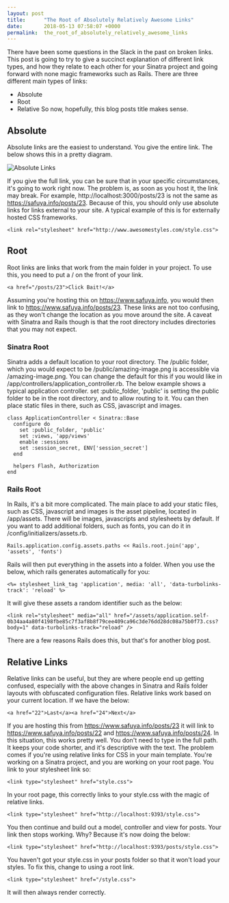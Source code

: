 ```yaml
---
layout: post
title:      "The Root of Absolutely Relatively Awesome Links"
date:       2018-05-13 07:58:07 +0000
permalink:  the_root_of_absolutely_relatively_awesome_links
---
```



There have been some questions in the Slack in the past on broken links. This post is going to try to give a succinct explanation of different link types, and how they relate to each other for your Sinatra project and going forward with none magic frameworks such as Rails. There are three different main types of links:
* Absolute
* Root
* Relative
So now, hopefully, this blog posts title makes sense.
## Absolute
Absolute links are the easiest to understand. You give the entire link. The below shows this in a pretty diagram.

![Absolute Links](https://s3-eu-west-1.amazonaws.com/nemene-share/absolute-path.png)

If you give the full link, you can be sure that in your specific circumstances, it's going to work right now. The problem is, as soon as you host it, the link may break. For example, http://localhost:3000/posts/23 is not the same as https://safuya.info/posts/23. Because of this, you should only use absolute links for links external to your site. A typical example of this is for externally hosted CSS frameworks.

```
<link rel="stylesheet" href="http://www.awesomestyles.com/style.css">
```
## Root
Root links are links that work from the main folder in your project. To use this, you need to put a / on the front of your link.
```
<a href="/posts/23">Click Bait!</a>
```
Assuming you're hosting this on https://www.safuya.info, you would then link to https://www.safuya.info/posts/23. These links are not too confusing, as they won't change the location as you move around the site.
A caveat with Sinatra and Rails though is that the root directory includes directories that you may not expect.
### Sinatra Root
Sinatra adds a default location to your root directory. The /public folder, which you would expect to be /public/amazing-image.png is accessible via /amazing-image.png. You can change the default for this if you would like in /app/controllers/application_controller.rb. The below example shows a typical application controller. set :public_folder, 'public' is setting the public folder to be in the root directory, and to allow routing to it. You can then place static files in there, such as CSS, javascript and images.
```
class ApplicationController < Sinatra::Base
  configure do
    set :public_folder, 'public'
    set :views, 'app/views'
    enable :sessions
    set :session_secret, ENV['session_secret']
  end

  helpers Flash, Authorization
end
```
### Rails Root
In Rails, it's a bit more complicated. The main place to add your static files, such as CSS, javascript and images is the asset pipeline, located in /app/assets. There will be images, javascripts and stylesheets by default. If you want to add additional folders, such as fonts, you can do it in /config/initializers/assets.rb.
```
Rails.application.config.assets.paths << Rails.root.join('app', 'assets', 'fonts')
```
Rails will then put everything in the assets into a folder. When you use the below, which rails generates automatically for you:
```
<%= stylesheet_link_tag 'application', media: 'all', 'data-turbolinks-track': 'reload' %>
```
It will give these assets a random identifier such as the below:
```
<link rel="stylesheet" media="all" href="/assets/application.self-0b34aa4a80f4198fbe85c7f3af8b8f79cee409ca96c3de76dd28dc08a75b0f73.css?body=1" data-turbolinks-track="reload" />
```
There are a few reasons Rails does this, but that's for another blog post.
## Relative Links
Relative links can be useful, but they are where people end up getting confused, especially with the above changes in Sinatra and Rails folder layouts with obfuscated configuration files. Relative links work based on your current location. If we have the below:
```
<a href="22">Last</a><a href="24">Next</a>
```
If you are hosting this from https://www.safuya.info/posts/23 it will link to https://www.safuya.info/posts/22 and https://www.safuya.info/posts/24. In this situation, this works pretty well. You don't need to type in the full path. It keeps your code shorter, and it's descriptive with the text.
The problem comes if you're using relative links for CSS in your main template. You're working on a Sinatra project, and you are working on your root page. You link to your stylesheet link so:
```
<link type="stylesheet" href="style.css">
```
In your root page, this correctly links to your style.css with the magic of relative links.
```
<link type="stylesheet" href="http://localhost:9393/style.css">
```
You then continue and build out a model, controller and view for posts. Your link then stops working. Why? Because it's now doing the below:
```
<link type="stylesheet" href="http://localhost:9393/posts/style.css">
```
You haven't got your style.css in your posts folder so that it won't load your styles.
To fix this, change to using a root link.
```
<link type="stylesheet" href="/style.css">
```
It will then always render correctly.
